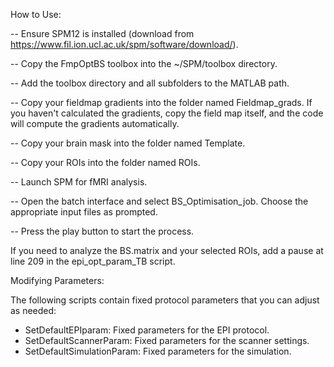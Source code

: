How to Use:

-- Ensure SPM12 is installed (download from https://www.fil.ion.ucl.ac.uk/spm/software/download/).
   
-- Copy the FmpOptBS toolbox into the ~/SPM/toolbox directory.

-- Add the toolbox directory and all subfolders to the MATLAB path.

-- Copy your fieldmap gradients into the folder named Fieldmap_grads.
If you haven't calculated the gradients, copy the field map itself, and the code will compute the gradients automatically.

-- Copy your brain mask into the folder named Template.

-- Copy your ROIs into the folder named ROIs.

-- Launch SPM for fMRI analysis.

-- Open the batch interface and select BS_Optimisation_job.
Choose the appropriate input files as prompted.

-- Press the play button to start the process.

If you need to analyze the BS.matrix and your selected ROIs, add a pause at line 209 in the epi_opt_param_TB script.


Modifying Parameters:

The following scripts contain fixed protocol parameters that you can adjust as needed:

- SetDefaultEPIparam: Fixed parameters for the EPI protocol.
- SetDefaultScannerParam: Fixed parameters for the scanner settings.
- SetDefaultSimulationParam: Fixed parameters for the simulation.


